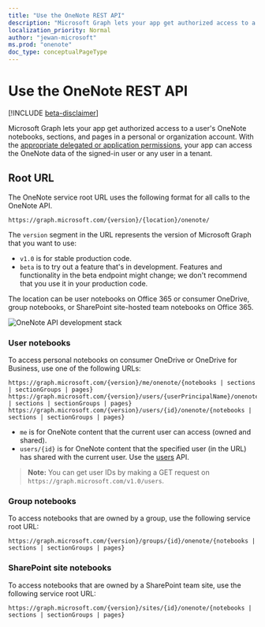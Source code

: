 ```yaml
---
title: "Use the OneNote REST API"
description: "Microsoft Graph lets your app get authorized access to a user's OneNote notebooks, sections, and pages in a personal or organization account. With the appropriate delegated or application permissions, your app can access the OneNote data of the signed-in user or any user in a tenant. "
localization_priority: Normal
author: "jewan-microsoft"
ms.prod: "onenote"
doc_type: conceptualPageType
---
```


# Use the OneNote REST API

[!INCLUDE [beta-disclaimer](../../includes/beta-disclaimer.md)]

Microsoft Graph lets your app get authorized access to a user's OneNote notebooks, sections, and pages in a personal or organization account. With the [appropriate delegated or application permissions](/graph/permissions-reference#notes-permissions), your app can access the OneNote data of the signed-in user or any user in a tenant. 

## Root URL
The OneNote service root URL uses the following format for all calls to the OneNote API.
```
https://graph.microsoft.com/{version}/{location}/onenote/ 
```

The `version` segment in the URL represents the version of Microsoft Graph that you want to use:

- `v1.0` is for stable production code.
- `beta` is to try out a feature that's in development. Features and functionality in the beta endpoint might change; we don't recommend that you use it in your production code.

The location can be user notebooks on Office 365 or consumer OneDrive, group notebooks, or SharePoint site-hosted team notebooks on Office 365. 

![OneNote API development stack](https://cdn.graph.office.net/prod/GraphDocuments/en-us/concepts/images/onenote-dev-diagram.png)

### User notebooks
To access personal notebooks on consumer OneDrive or OneDrive for Business, use one of the following URLs:

```
https://graph.microsoft.com/{version}/me/onenote/{notebooks | sections | sectionGroups | pages} 
https://graph.microsoft.com/{version}/users/{userPrincipalName}/onenote/{notebooks | sections | sectionGroups | pages} 
https://graph.microsoft.com/{version}/users/{id}/onenote/{notebooks | sections | sectionGroups | pages} 
```

- `me` is for OneNote content that the current user can access (owned and shared).
- `users/{id}` is for OneNote content that the specified user (in the URL) has shared with the current user. Use the [users](users.md) API.
> **Note:**
> You can get user IDs by making a GET request on `https://graph.microsoft.com/v1.0/users`.

### Group notebooks

To access notebooks that are owned by a group, use the following service root URL:

```
https://graph.microsoft.com/{version}/groups/{id}/onenote/{notebooks | sections | sectionGroups | pages} 
```
### SharePoint site notebooks
To access notebooks that are owned by a SharePoint team site, use the following service root URL:

```
https://graph.microsoft.com/{version}/sites/{id}/onenote/{notebooks | sections | sectionGroups | pages} 
```
